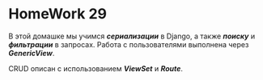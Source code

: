 # HomeWork 29
В этой домашке мы учимся ***сериализации*** в Django, а также ***поиску*** и ***фильтрации*** в запросах.
Работа с пользователями выполнена через ***GenericView***.

CRUD описан с использованием ***ViewSet*** и ***Route***.
